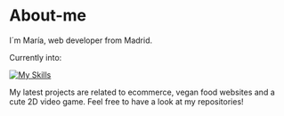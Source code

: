 # About-me

I´m María, web developer from Madrid.

Currently into:

[![My Skills](https://skillicons.dev/icons?i=mongodb,express,react,nodejs,js,html,css,git,github,jest,sass,py)](https://skillicons.dev)

My latest projects are related to ecommerce, vegan food websites and a cute 2D video game. Feel free to have a look at my repositories!

